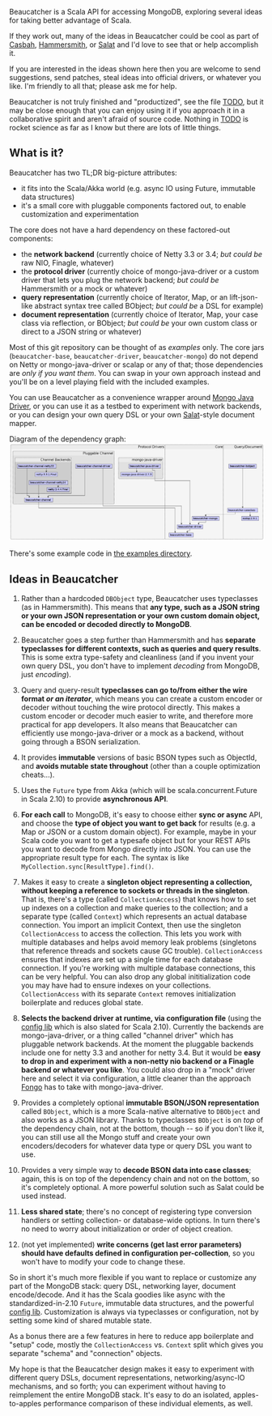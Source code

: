 Beaucatcher is a Scala API for accessing MongoDB, exploring
several ideas for taking better advantage of Scala.

If they work out, many of the ideas in Beaucatcher could be cool
as part of [Casbah](https://github.com/mongodb/casbah),
[Hammersmith](https://github.com/bwmcadams/hammersmith), or
[Salat](https://github.com/novus/salat) and I'd love to see that
or help accomplish it.

If you are interested in the ideas shown here then you are welcome
to send suggestions, send patches, steal ideas into official
drivers, or whatever you like. I'm friendly to all that; please
ask me for help.

Beaucatcher is not truly finished and "productized", see the file
[TODO](https://github.com/havocp/beaucatcher/blob/master/TODO),
but it may be close enough that you can enjoy using it if you
approach it in a collaborative spirit and aren't afraid of source
code.  Nothing in
[TODO](https://github.com/havocp/beaucatcher/blob/master/TODO) is
rocket science as far as I know but there are lots of little
things.

## What is it?

Beaucatcher has two TL;DR big-picture attributes:

 - it fits into the Scala/Akka world (e.g. async IO using Future,
   immutable data structures)
 - it's a small core with pluggable components factored out, to
   enable customization and experimentation

The core does not have a hard dependency on these factored-out
components:

 - the **network backend** (currently choice of Netty 3.3 or 3.4;
   _but could be_ raw NIO, Finagle, whatever)
 - the **protocol driver** (currently choice of mongo-java-driver
   or a custom driver that lets you plug the network backend; _but
   could be_ Hammersmith or a mock or whatever)
 - **query representation** (currently choice of Iterator, Map, or
   an lift-json-like abstract syntax tree called BObject; _but
   could be_ a DSL for example)
 - **document representation** (currently choice of Iterator, Map,
   your case class via reflection, or BObject; _but could be_ your
   own custom class or direct to a JSON string or whatever)

Most of this git repository can be thought of as _examples_
only. The core jars (`beaucatcher-base`, `beaucatcher-driver`,
`beaucatcher-mongo`) do not depend on Netty or mongo-java-driver
or scalap or any of that; those dependencies are _only if you want
them_. You can swap in your own approach instead and you'll be on
a level playing field with the included examples.

You can use Beaucatcher as a convenience wrapper around
[Mongo Java Driver](https://github.com/mongodb/mongo-java-driver),
or you can use it as a testbed to experiment with network
backends, or you can design your own query DSL or your own
[Salat](https://github.com/novus/salat)-style document mapper.

Diagram of the dependency graph: <a
href="http://github.com/havocp/beaucatcher/raw/master/Dependencies.png"><img
src="http://github.com/havocp/beaucatcher/raw/master/Dependencies.png"
alt="Dependency graph"/></a>

There's some example code in
[the examples directory](https://github.com/havocp/beaucatcher/blob/master/examples/).

## Ideas in Beaucatcher

1. Rather than a hardcoded `DBObject` type, Beaucatcher uses
typeclasses (as in Hammersmith). This means that **any type, such as
a JSON string or your own JSON representation or your own custom
domain object, can be encoded or decoded directly to MongoDB**.

2. Beaucatcher goes a step further than Hammersmith and has
**separate typeclasses for different contexts, such as queries and
query results**. This is some extra type-safety and cleanliness
(and if you invent your own query DSL, you don't have to implement
_decoding_ from MongoDB, just _encoding_).

3. Query and query-result **typeclasses can go to/from either the
wire format _or an iterator_**, which means you can create a
custom encoder or decoder without touching the wire protocol
directly.  This makes a custom encoder or decoder much easier to
write, and therefore more practical for app developers.  It also
means that Beaucatcher can efficiently use mongo-java-driver or a
mock as a backend, without going through a BSON serialization.

4. It provides **immutable** versions of basic BSON types such as
ObjectId, and **avoids mutable state throughout** (other than a
couple optimization cheats...).

5. Uses the `Future` type from Akka (which will be
scala.concurrent.Future in Scala 2.10) to provide **asynchronous
API**.

6. **For each call** to MongoDB, it's easy to choose either **sync
or async** API, and choose the **type of object you want to get
back** for results (e.g. a Map or JSON or a custom domain
object). For example, maybe in your Scala code you want to get a
typesafe object but for your REST APIs you want to decode from
Mongo directly into JSON. You can use the appropriate result type
for each. The syntax is like
`MyCollection.sync[ResultType].find()`.

7. Makes it easy to create a **singleton object representing a
collection, without keeping a reference to sockets or threads in
the singleton**. That is, there's a type (called
`CollectionAccess`) that knows how to set up indexes on a
collection and make queries to the collection; and a separate type
(called `Context`) which represents an actual database
connection. You import an implicit Context, then use the singleton
`CollectionAccess` to access the collection. This lets you work
with multiple databases and helps avoid memory leak problems
(singletons that reference threads and sockets cause GC
trouble). `CollectionAccess` ensures that indexes are set up a
single time for each database connection. If you're working with
multiple database connections, this can be very helpful. You can
also drop any global inititialization code you may have had to
ensure indexes on your collections. `CollectionAccess` with its
separate `Context` removes initialization boilerplate and reduces
global state.

8. **Selects the backend driver at runtime, via configuration
file** (using the
[config lib](https://github.com/typesafehub/config) which is also
slated for Scala 2.10). Currently the backends are
mongo-java-driver, or a thing called "channel driver" which has
pluggable network backends. At the moment the pluggable backends
include one for netty 3.3 and another for netty 3.4. But it would
be **easy to drop in and experiment with a non-netty nio backend
or a Finagle backend or whatever you like**. You could also drop
in a "mock" driver here and select it via configuration, a little
cleaner than the approach
[Fongo](https://github.com/foursquare/fongo) has to take with
mongo-java-driver.

9. Provides a completely optional **immutable BSON/JSON
representation** called `BObject`, which is a more Scala-native
alternative to `DBObject` and also works as a JSON library. Thanks
to typeclasses `BObject` is on _top_ of the dependency chain, not
at the bottom, though -- so if you don't like it, you can still
use all the Mongo stuff and create your own encoders/decoders for
whatever data type or query DSL you want to use.

10. Provides a very simple way to **decode BSON data into case
classes**; again, this is on top of the dependency chain and not on
the bottom, so it's completely optional. A more powerful solution
such as Salat could be used instead.

11. **Less shared state**; there's no concept of registering type
conversion handlers or setting collection- or database-wide
options. In turn there's no need to worry about initialization or
order of object creation.

12. (not yet implemented) **write concerns (get last error
parameters) should have defaults defined in configuration
per-collection**, so you won't have to modify your code to change
these.

So in short it's much more flexible if you want to replace or
customize any part of the MongoDB stack: query DSL, networking
layer, document encode/decode. And it has the Scala goodies like
async with the standardized-in-2.10 `Future`, immutable data
structures, and the powerful
[config lib](https://github.com/typesafehub/config).
Customization is always via typeclasses or configuration, not by
setting some kind of shared mutable state.

As a bonus there are a few features in here to reduce app
boilerplate and "setup" code, mostly the `CollectionAccess`
vs. `Context` split which gives you separate "schema" and
"connection" objects.

My hope is that the Beaucatcher design makes it easy to experiment
with different query DSLs, document representations,
networking/async-IO mechanisms, and so forth; you can experiment
without having to reimplement the entire MongoDB stack. It's easy
to do an isolated, apples-to-apples performance comparison of
these individual elements, as well.
